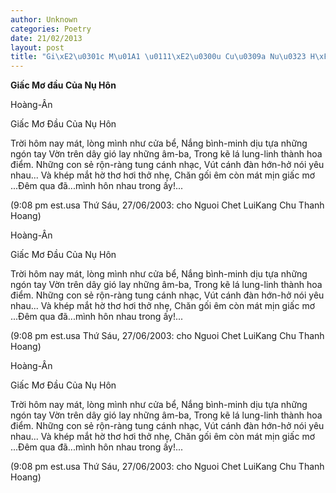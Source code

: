 ```yaml
---
author: Unknown
categories: Poetry
date: 21/02/2013
layout: post
title: "Gi\xE2\u0301c M\u01A1 \u0111\xE2\u0300u Cu\u0309a Nu\u0323 H\xF4n"
---
```


**Giấc Mơ đầu Của Nụ Hôn**

Hoàng-Ân

Giấc Mơ Đầu Của Nụ Hôn


Trời hôm nay mát, lòng mình như cửa bể,
Nắng bình-minh dịu tựa những ngón tay
Vờn trên dây gió lay những âm-ba,
Trong kẽ lá lung-linh thành hoa điểm.
Những con sẻ rộn-ràng tung cánh nhạc,
Vút cánh đàn hớn-hở nói yêu nhau...
Và khép mắt hờ thơ hơi thở nhẹ,
Chăn gối êm còn mát mịn giấc mơ
...Đêm qua đã...mình hôn nhau trong ấy!...


(9:08 pm est.usa Thứ Sáu, 27/06/2003:
cho Nguoi Chet LuiKang Chu Thanh Hoang)

Hoàng-Ân

Giấc Mơ Đầu Của Nụ Hôn


Trời hôm nay mát, lòng mình như cửa bể,
Nắng bình-minh dịu tựa những ngón tay
Vờn trên dây gió lay những âm-ba,
Trong kẽ lá lung-linh thành hoa điểm.
Những con sẻ rộn-ràng tung cánh nhạc,
Vút cánh đàn hớn-hở nói yêu nhau...
Và khép mắt hờ thơ hơi thở nhẹ,
Chăn gối êm còn mát mịn giấc mơ
...Đêm qua đã...mình hôn nhau trong ấy!...


(9:08 pm est.usa Thứ Sáu, 27/06/2003:
cho Nguoi Chet LuiKang Chu Thanh Hoang)

Hoàng-Ân

Giấc Mơ Đầu Của Nụ Hôn


Trời hôm nay mát, lòng mình như cửa bể,
Nắng bình-minh dịu tựa những ngón tay
Vờn trên dây gió lay những âm-ba,
Trong kẽ lá lung-linh thành hoa điểm.
Những con sẻ rộn-ràng tung cánh nhạc,
Vút cánh đàn hớn-hở nói yêu nhau...
Và khép mắt hờ thơ hơi thở nhẹ,
Chăn gối êm còn mát mịn giấc mơ
...Đêm qua đã...mình hôn nhau trong ấy!...


(9:08 pm est.usa Thứ Sáu, 27/06/2003:
cho Nguoi Chet LuiKang Chu Thanh Hoang)
